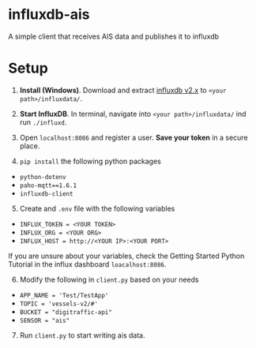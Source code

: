 # influxdb-ais
A simple client that receives AIS data and publishes it to influxdb

# Setup
1. **Install (Windows)**. Download and extract [influxdb v2.x](https://docs.influxdata.com/influxdb/v2/install/) to `<your path>/influxdata/`.

2. **Start InfluxDB**. In terminal, navigate into `<your path>/influxdata/` ind run `./influxd`.

3. Open `localhost:8086` and register a user. **Save your token** in a secure place.

4. `pip install` the following python packages
- `python-dotenv`
- `paho-mqtt==1.6.1`
- `influxdb-client`
5. Create and `.env` file with the following variables
- `INFLUX_TOKEN = <YOUR TOKEN>`
- `INFLUX_ORG = <YOUR ORG>`
- `INFLUX_HOST = http://<YOUR IP>:<YOUR PORT>`

If you are unsure about your variables, check the Getting Started Python Tutorial in the influx dashboard `loacalhost:8086`. 

6. Modify the following in `client.py` based on your needs
- `APP_NAME = 'Test/TestApp'`
- `TOPIC = 'vessels-v2/#'`
- `BUCKET = "digitraffic-api"`
- `SENSOR = "ais"`

7. Run `client.py` to start writing ais data. 

 




